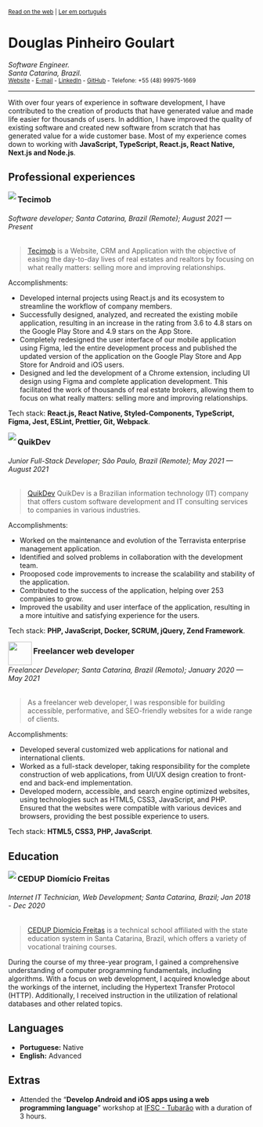 <sup>

[Read on the web](https://github.com/doougui/resume/blob/master/EN-US.md) | [Ler em português](https://github.com/doougui/resume/blob/master/PT-BR.md)

</sup>

# Douglas Pinheiro Goulart

_Software Engineer._  
_Santa Catarina, Brazil._  
<sub>[Website](https://douglasgoulart.com/) - [E-mail](douglaspigoulart@gmail.com) - [LinkedIn](https://linkedin.com/in/douglaspigoulart/) - [GitHub](https://github.com/doougui) - Telefone: +55 (48) 99975-1669</sub>

---

With over four years of experience in software development, I have contributed to the creation of products that have generated value and made life easier for thousands of users. In addition, I have improved the quality of existing software and created new software from scratch that has generated value for a wide customer base.
Most of my experience comes down to working with **JavaScript, TypeScript, React.js, React Native, Next.js and Node.js**.

## Professional experiences

<img src="https://user-images.githubusercontent.com/44846329/232336807-b81fe5e3-b5b5-4b31-96c2-fe634507630e.png" align="left" />

### Tecimob

###### Software developer; Santa Catarina, Brazil (Remote); August 2021 — Present

> [Tecimob](https://tecimob.com.br/) is a Website, CRM and Application with the objective of easing the day-to-day lives of real estates and realtors by focusing on what really matters: selling more and improving relationships.

Accomplishments:

- Developed internal projects using React.js and its ecosystem to streamline the workflow of company members.
- Successfully designed, analyzed, and recreated the existing mobile application, resulting in an increase in the rating from 3.6 to 4.8 stars on the Google Play Store and 4.9 stars on the App Store.
- Completely redesigned the user interface of our mobile application using Figma, led the entire development process and published the updated version of the application on the Google Play Store and App Store for Android and iOS users.
- Designed and led the development of a Chrome extension, including UI design using Figma and complete application development. This facilitated the work of thousands of real estate brokers, allowing them to focus on what really matters: selling more and improving relationships.

Tech stack: **React.js, React Native, Styled-Components, TypeScript, Figma, Jest, ESLint, Prettier, Git, Webpack**.

<img src="https://user-images.githubusercontent.com/44846329/232336837-1863a906-1e7b-4a10-9b6a-b7e3aff81623.png" align="left" />

### QuikDev

###### Junior Full-Stack Developer; São Paulo, Brazil (Remote); May 2021 — August 2021

> [QuikDev](https://quikdev.com.br/) QuikDev is a Brazilian information technology (IT) company that offers custom software development and IT consulting services to companies in various industries.

Accomplishments:

- Worked on the maintenance and evolution of the Terravista enterprise management application.
- Identified and solved problems in collaboration with the development team.
- Prooposed code improvements to increase the scalability and stability of the application.
- Contributed to the success of the application, helping over 253 companies to grow.
- Improved the usability and user interface of the application, resulting in a more intuitive and satisfying experience for the users.

Tech stack: **PHP, JavaScript, Docker, SCRUM, jQuery, Zend Framework**.

<img src="https://douglasgoulart.com/img/icon-192.png" width="48" align="left" />

### Freelancer web developer

###### Freelancer Developer; Santa Catarina, Brazil (Remoto); January 2020 — May 2021

> As a freelancer web developer, I was responsible for building accessible, performative, and SEO-friendly websites for a wide range of clients.

Accomplishments:

- Developed several customized web applications for national and international clients.
- Worked as a full-stack developer, taking responsibility for the complete construction of web applications, from UI/UX design creation to front-end and back-end implementation.
- Developed modern, accessible, and search engine optimized websites, using technologies such as HTML5, CSS3, JavaScript, and PHP. Ensured that the websites were compatible with various devices and browsers, providing the best possible experience to users.

Tech stack: **HTML5, CSS3, PHP, JavaScript**.

## Education

<img src="https://user-images.githubusercontent.com/44846329/232353960-119b79b5-bb3c-480f-95e7-85a0c00fd95d.png" align="left" />

### CEDUP Diomício Freitas

###### Internet IT Technician, Web Development; Santa Catarina, Brazil; Jan 2018 - Dec 2020

> [CEDUP Diomício Freitas](https://ceduptubarao.com.br/) is a technical school affiliated with the state education system in Santa Catarina, Brazil, which offers a variety of vocational training courses.

During the course of my three-year program, I gained a comprehensive understanding of computer programming fundamentals, including algorithms. With a focus on web development, I acquired knowledge about the workings of the internet, including the Hypertext Transfer Protocol (HTTP). Additionally, I received instruction in the utilization of relational databases and other related topics.

## Languages

- **Portuguese:** Native
- **English:** Advanced

## Extras

* Attended the “**Develop Android and iOS apps using a web programming language**” workshop at [IFSC - Tubarão](https://www.ifsc.edu.br/web/campus-tubarao) with a duration of 3 hours.
